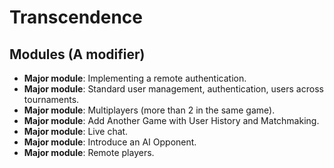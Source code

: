 # Transcendence

## Modules (A modifier)

-	**Major module**: Implementing a remote authentication.
-	**Major module**: Standard user management, authentication, users across
tournaments.
-	**Major module**: Multiplayers (more than 2 in the same game).
-	**Major module**: Add Another Game with User History and Matchmaking.
-	**Major module**: Live chat.
-	**Major module**: Introduce an AI Opponent.
-	**Major module**: Remote players.